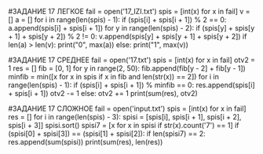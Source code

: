 #ЗАДАНИЕ 17 ЛЕГКОЕ
fail = open('17_IZI.txt')
spis = [int(x) for x in fail]
v = []
a = []
for i in range(len(spis) - 1):
    if (spis[i] + spis[i + 1]) % 2 == 0:
        a.append(spis[i] + spis[i + 1])
for y in range(len(spis) - 2):
    if (spis[y] + spis[y + 1] + spis[y + 2]) % 2 != 0:
        v.append(spis[y] + spis[y + 1] + spis[y + 2])
if len(a) > len(v):
    print("0", max(a))
else:
    print("1", max(v))


#ЗАДАНИЕ 17 СРЕДНЕЕ
fail = open('17.txt')
spis = [int(x) for x in fail]
otv2 = 1
res = []
fib = [0, 1]
for y in range(2, 50):
    fib.append(fib[y - 2] + fib[y - 1])
minfib = min([x for x in spis if x in fib and len(str(x)) == 2])
for i in range(len(spis) - 1):
    if (spis[i] + spis[i + 1]) % minfib == 0:
        res.append(spis[i] + spis[i + 1])
        otv2 -= 1
    else:
        otv2 += 1
print(sum(res), otv2)


#ЗАДАНИЕ 17 СЛОЖНОЕ
fail = open('input.txt')
spis = [int(x) for x in fail]
res = []
for i in range(len(spis) - 3):
    spisi = [spis[i], spis[i + 1], spis[i + 2], spis[i + 3]]
    spisi.sort()
    spisi7 = [x for x in spisi if str(x).count('7') == 1]
    if (spisi[0] + spisi[3]) == (spisi[1] + spisi[2]):
        if len(spisi7) == 2:
            res.append(sum(spisi))
print(sum(res), len(res))
